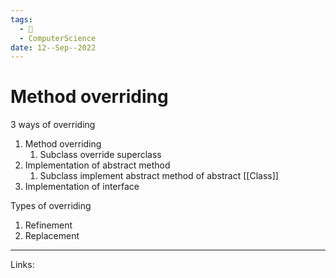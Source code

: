 ```yaml
---
tags:
  - 🌱
  - ComputerScience 
date: 12--Sep--2022
---
```


# Method overriding

3 ways of overriding
1. Method overriding
    1. Subclass override superclass
2. Implementation of abstract method
    1. Subclass implement abstract method of abstract [[Class]]
3. Implementation of interface

Types of overriding
1. Refinement
2. Replacement

---
Links: 